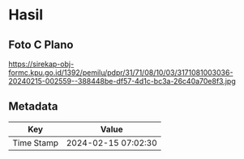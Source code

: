 # Hasil

## Foto C Plano

https://sirekap-obj-formc.kpu.go.id/1392/pemilu/pdpr/31/71/08/10/03/3171081003036-20240215-002559--388448be-df57-4d1c-bc3a-26c40a70e8f3.jpg


## Metadata

| Key        | Value               |
| ---------- | ------------------- |
| Time Stamp | 2024-02-15 07:02:30 |



